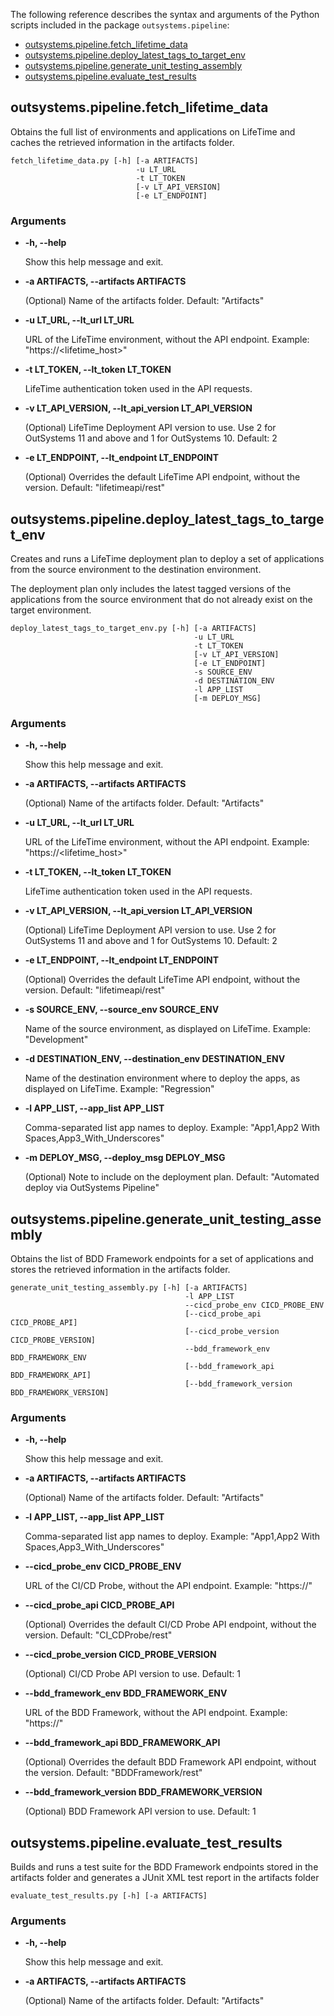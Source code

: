 The following reference describes the syntax and arguments of the Python scripts included in the package `outsystems.pipeline`:

* [outsystems.pipeline.fetch_lifetime_data](#outsystems.pipeline.fetch_lifetime_data)
* [outsystems.pipeline.deploy_latest_tags_to_target_env](#outsystems.pipeline.deploy_latest_tags_to_target_env)
* [outsystems.pipeline.generate_unit_testing_assembly](#outsystems.pipeline.generate_unit_testing_assembly)
* [outsystems.pipeline.evaluate_test_results](#outsystems.pipeline.evaluate_test_results)

## outsystems.pipeline.fetch_lifetime_data

Obtains the full list of environments and applications on LifeTime and caches
the retrieved information in the artifacts folder.

```
fetch_lifetime_data.py [-h] [-a ARTIFACTS]
                            -u LT_URL
                            -t LT_TOKEN
                            [-v LT_API_VERSION]
                            [-e LT_ENDPOINT]
```

### Arguments

* **-h, --help**

  Show this help message and exit.

* **-a ARTIFACTS, --artifacts ARTIFACTS**

  (Optional) Name of the artifacts folder. Default: "Artifacts"

* **-u LT_URL, --lt_url LT_URL**

  URL of the LifeTime environment, without the API endpoint. Example: "https://<lifetime_host>"

* **-t LT_TOKEN, --lt_token LT_TOKEN**

  LifeTime authentication token used in the API requests.

* **-v LT_API_VERSION, --lt_api_version LT_API_VERSION**

  (Optional) LifeTime Deployment API version to use. Use 2 for OutSystems 11 and above and 1 for OutSystems 10. Default: 2

* **-e LT_ENDPOINT, --lt_endpoint LT_ENDPOINT**

  (Optional) Overrides the default LifeTime API endpoint, without the version. Default: "lifetimeapi/rest"

## outsystems.pipeline.deploy_latest_tags_to_target_env

Creates and runs a LifeTime deployment plan to deploy a set of applications
from the source environment to the destination environment.

The deployment plan only includes the latest tagged versions of the
applications from the source environment that do not already exist on the target
environment.

```
deploy_latest_tags_to_target_env.py [-h] [-a ARTIFACTS]
                                         -u LT_URL
                                         -t LT_TOKEN
                                         [-v LT_API_VERSION]
                                         [-e LT_ENDPOINT]
                                         -s SOURCE_ENV
                                         -d DESTINATION_ENV
                                         -l APP_LIST
                                         [-m DEPLOY_MSG]
```

### Arguments

* **-h, --help**

  Show this help message and exit.

* **-a ARTIFACTS, --artifacts ARTIFACTS**

  (Optional) Name of the artifacts folder. Default: "Artifacts"

* **-u LT_URL, --lt_url LT_URL**

  URL of the LifeTime environment, without the API endpoint. Example: "https://<lifetime_host>"

* **-t LT_TOKEN, --lt_token LT_TOKEN**

  LifeTime authentication token used in the API requests.

* **-v LT_API_VERSION, --lt_api_version LT_API_VERSION**

  (Optional) LifeTime Deployment API version to use. Use 2 for OutSystems 11 and above and 1 for OutSystems 10. Default: 2

* **-e LT_ENDPOINT, --lt_endpoint LT_ENDPOINT**

  (Optional) Overrides the default LifeTime API endpoint, without the version. Default: "lifetimeapi/rest"

* **-s SOURCE_ENV, --source_env SOURCE_ENV**

  Name of the source environment, as displayed on LifeTime. Example: "Development"

* **-d DESTINATION_ENV, --destination_env DESTINATION_ENV**

  Name of the destination environment where to deploy the apps, as displayed on LifeTime. Example: "Regression"

* **-l APP_LIST, --app_list APP_LIST**

  Comma-separated list app names to deploy. Example: "App1,App2 With Spaces,App3_With_Underscores"

* **-m DEPLOY_MSG, --deploy_msg DEPLOY_MSG**

  (Optional) Note to include on the deployment plan. Default: "Automated deploy via OutSystems Pipeline"

## outsystems.pipeline.generate_unit_testing_assembly

Obtains the list of BDD Framework endpoints for a set of applications and
stores the retrieved information in the artifacts folder.

```
generate_unit_testing_assembly.py [-h] [-a ARTIFACTS]
                                       -l APP_LIST
                                       --cicd_probe_env CICD_PROBE_ENV
                                       [--cicd_probe_api CICD_PROBE_API]
                                       [--cicd_probe_version CICD_PROBE_VERSION]
                                       --bdd_framework_env BDD_FRAMEWORK_ENV
                                       [--bdd_framework_api BDD_FRAMEWORK_API]
                                       [--bdd_framework_version BDD_FRAMEWORK_VERSION]
```

### Arguments

* **-h, --help**

  Show this help message and exit.

* **-a ARTIFACTS, --artifacts ARTIFACTS**

  (Optional) Name of the artifacts folder. Default: "Artifacts"

* **-l APP_LIST, --app_list APP_LIST**

  Comma-separated list app names to deploy. Example: "App1,App2 With Spaces,App3_With_Underscores"

* **--cicd_probe_env CICD_PROBE_ENV**

  URL of the CI/CD Probe, without the API endpoint. Example: "https://<host>"

* **--cicd_probe_api CICD_PROBE_API**

  (Optional) Overrides the default CI/CD Probe API endpoint, without the version. Default: "CI_CDProbe/rest"

* **--cicd_probe_version CICD_PROBE_VERSION**

  (Optional) CI/CD Probe API version to use. Default: 1

* **--bdd_framework_env BDD_FRAMEWORK_ENV**

  URL of the BDD Framework, without the API endpoint. Example: "https://<host>"

* **--bdd_framework_api BDD_FRAMEWORK_API**

  (Optional) Overrides the default BDD Framework API endpoint, without the version. Default: "BDDFramework/rest"

* **--bdd_framework_version BDD_FRAMEWORK_VERSION**

  (Optional) BDD Framework API version to use. Default: 1

## outsystems.pipeline.evaluate_test_results

Builds and runs a test suite for the BDD Framework endpoints stored in the
artifacts folder and generates a JUnit XML test report in the artifacts folder

```
evaluate_test_results.py [-h] [-a ARTIFACTS]
```

### Arguments

* **-h, --help**

  Show this help message and exit.

* **-a ARTIFACTS, --artifacts ARTIFACTS**

  (Optional) Name of the artifacts folder. Default: "Artifacts"
